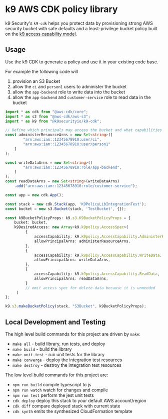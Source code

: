 # k9 AWS CDK policy library #

k9 Security's `k9-cdk` helps you protect data by provisioning strong AWS security bucket with safe defaults and a 
least-privilege bucket policy built on the 
[k9 access capability model](https://k9security.io/docs/k9-access-capability-model/).

## Usage
Use the k9 CDK to generate a policy and use it in your existing code base.

For example the following code will

1. provision an S3 Bucket
2. allow the `ci` and `person1` users to administer the bucket
3. allow the `app-backend` role to write data into the bucket
4. allow the `app-backend` and `customer-service` role to read data in the bucket

```typescript
import * as cdk from "@aws-cdk/core";
import * as s3 from "@aws-cdk/aws-s3";
import * as k9 from "@k9securityio/k9-cdk";

// Define which principals may access the bucket and what capabilities they should have
const administerResourceArns = new Set<string>([
        "arn:aws:iam::12345678910:user/ci", 
        "arn:aws:iam::12345678910:user/person1"
    ]
);

const writeDataArns = new Set<string>([
        "arn:aws:iam::12345678910:role/app-backend",
    ]
);
const readDataArns = new Set<string>(writeDataArns)
    .add("arn:aws:iam::12345678910:role/customer-service");

const app = new cdk.App();

const stack = new cdk.Stack(app, 'K9PolicyLibIntegrationTest');
const bucket = new s3.Bucket(stack, 'TestBucket', {});

const k9BucketPolicyProps: k9.s3.K9BucketPolicyProps = {
    bucket: bucket,
    k9DesiredAccess: new Array<k9.k9policy.AccessSpec>(
         {
             accessCapability: k9.k9policy.AccessCapability.AdministerResource,
             allowPrincipalArns: administerResourceArns,
         },
         {
             accessCapability: k9.k9policy.AccessCapability.WriteData,
             allowPrincipalArns: writeDataArns,
         },
         {
             accessCapability: k9.k9policy.AccessCapability.ReadData,
             allowPrincipalArns: readDataArns,
         }
         // omit access spec for delete-data because it is unneeded
     )
};

k9.s3.makeBucketPolicy(stack, "S3Bucket", k9BucketPolicyProps);
```

## Local Development and Testing

The high level build commands for this project are driven by `make`:

* `make all` - build library, run tests, and deploy 
* `make build` - build the library 
* `make unit-test` - run unit tests for the library
* `make converge` - deploy the integration test resources
* `make destroy` - destroy the integration test resources

The low level build commands for this project are:

 * `npm run build`   compile typescript to js
 * `npm run watch`   watch for changes and compile
 * `npm run test`    perform the jest unit tests
 * `cdk deploy`      deploy this stack to your default AWS account/region
 * `cdk diff`        compare deployed stack with current state
 * `cdk synth`       emits the synthesized CloudFormation template
